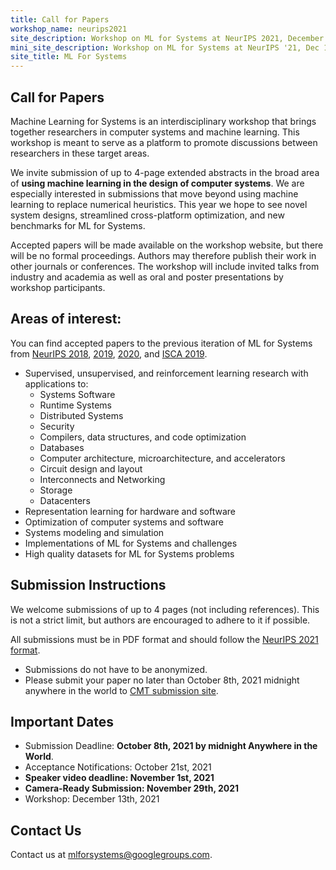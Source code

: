 ```yaml
---
title: Call for Papers
workshop_name: neurips2021
site_description: Workshop on ML for Systems at NeurIPS 2021, December 13th, Zoomville
mini_site_description: Workshop on ML for Systems at NeurIPS '21, Dec 13th
site_title: ML For Systems
---
```

<div class="inner clearfix">
    <section class="main-content call_for_papers_section">
        <h2>Call for Papers</h2>
        <p>Machine Learning for Systems is an interdisciplinary workshop that brings together researchers in computer systems and machine learning. This workshop is meant to serve as a platform to promote discussions between researchers in these target areas.</p>
        <p>We invite submission of up to 4-page extended abstracts in the broad area of <b>using machine learning in the design of computer systems</b>. We are especially interested in submissions that move beyond using machine learning to replace numerical heuristics. This year we hope to see novel system designs, streamlined cross-platform optimization, and new benchmarks for ML for Systems.</p>
        <p>Accepted papers will be made available on the workshop website, but there will be no formal proceedings. Authors may therefore publish their work in other journals or conferences.
        The workshop will include invited talks from industry and academia as well as oral and poster presentations by workshop participants.</p>
    </section>
</div>
<div class="areas_of_interest_section">
    <div class="inner clearfix">
        <section class="main-content">
            <h2>Areas of interest:</h2>
            <p>
                You can find accepted papers to the previous iteration of ML for Systems from <a href="/neurips2018/accepted_papers.html">NeurIPS 2018</a>, <a href="/neurips2019/accepted_papers.html">2019</a>, <a href="/neurips2020/accepted_papers.html">2020</a>, and <a href="/isca2019/accepted_papers.html">ISCA 2019</a>.
            </p>
            <ul>
                <li>Supervised, unsupervised, and reinforcement learning research with applications to:
                    <ul>
                        <li>Systems Software</li>
                        <li>Runtime Systems</li>
                        <li>Distributed Systems</li>
                        <li>Security</li>
                        <li>Compilers, data structures, and code optimization</li>
                        <li>Databases</li>
                        <li>Computer architecture, microarchitecture, and accelerators</li>
                        <li>Circuit design and layout</li>
                        <li>Interconnects and Networking</li>
                        <li>Storage</li>
                        <li>Datacenters</li>
                    </ul>
                </li>
                <li>Representation learning for hardware and software</li>
                <li>Optimization of computer systems and software</li>
                <li>Systems modeling and simulation</li>
                <li>Implementations of ML for Systems and challenges</li>
                <li>High quality datasets for ML for Systems problems</li>
            </ul>
        </section>
    </div>
</div>
<div class="submission_section">
    <div class="inner clearfix">
        <section class="main-content">
            <h2>Submission Instructions</h2>
            <p>
                We welcome submissions of up to 4 pages (not including references). This is not a strict limit, but authors are encouraged to adhere to it if possible.
            </p>
            <p>
                All submissions must be in PDF format and should follow the <a href="https://neurips.cc/Conferences/2021/PaperInformation/StyleFiles">NeurIPS 2021 format</a>.
            </p>
            <ul>
                <li>Submissions do not have to be anonymized.</li>
                <li>Please submit your paper no later than October 8th, 2021 midnight anywhere in the world to <a href="https://cmt3.research.microsoft.com/MLFS2021/Submission/Index">CMT submission site</a>.</li>
            </ul>
            <h2>Important Dates</h2>
            <ul>
                <li>Submission Deadline: <b>October 8th, 2021 by midnight Anywhere in the World</b>.</li>
                <li>Acceptance Notifications: October 21st, 2021</li>
                <li><b>Speaker video deadline: November 1st, 2021</b></li>
                <li><b>Camera-Ready Submission: November 29th, 2021</b></li>
                <li>Workshop: December 13th, 2021</li>
            </ul>
        </section>
    </div>
</div>
<div class="contact-us-section">
    <div class="inner clearfix">
        <section class="main-content">
            <h2>Contact Us</h2>
            <p>
                Contact us at <a href="mailto:mlforsystems@googlegroups.com">mlforsystems@googlegroups.com</a>.
            </p>
        </section>
    </div>
</div>

